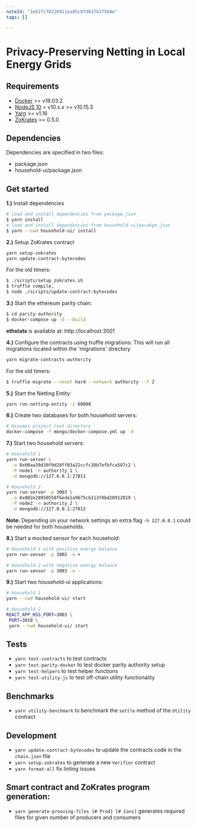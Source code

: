 ```yaml
---
noteId: "1e61fc70226911ea85c0fd637b375b0e"
tags: []

---
```


# Privacy-Preserving Netting in Local Energy Grids

## Requirements

- [Docker](https://docs.docker.com/install/) >= v19.03.2
- [NodeJS 10](https://nodejs.org/en/download/) = v10.x.x >= v10.15.3
- [Yarn](https://yarnpkg.com/lang/en/docs/install) >= v1.16
- [ZoKrates](https://github.com/Zokrates/ZoKrates) >= 0.5.0

## Dependencies
Dependencies are specified in two files:
- package.json
- household-ui/package.json

## Get started

**1.)** Install dependencies

```bash
# load and install dependencies from package.json
$ yarn install
# load and install dependencies from household-ui/pacakge.json
$ yarn --cwd household-ui/ install
```

**2.)** Setup ZoKrates contract

```bash
yarn setup-zokrates
yarn update-contract-bytecodes
```

For the old timers:
```bash
$ ./scripts/setup_zokrates.sh
$ truffle compile,
$ node ./scripts/update-contract-bytecodes
```

**3.)** Start the ethereum parity chain:

```bash
$ cd parity-authority
$ docker-compose up -d --build
```

**ethstats** is available at: http://localhost:3001

**4.)** Configure the contracts using truffle migrations:
This will run all migrations located within the 'migrations' directory

```bash
yarn migrate-contracts-authority
```

For the old timers:
```bash
$ truffle migrate --reset hard --network authority --f 2
```

**5.)** Start the Netting Entity:

```bash
yarn run-netting-entity -i 60000
```

**6.)** Create two databases for both household servers:

```bash
# Assumes project root directory
docker-compose -f mongo/docker-compose.yml up -d
```

**7.)** Start two household servers:

```bash
# Household 1
yarn run-server \
  -a 0x00aa39d30f0d20ff03a22ccfc30b7efbfca597c2 \
  -P node1 -n authority_1 \
  -d mongodb://127.0.0.1:27011
```

```bash
# Household 2
yarn run-server -p 3003 \
  -a 0x002e28950558fbede1a9675cb113f0bd20912019 \
  -P node2 -n authority_2 \
  -d mongodb://127.0.0.1:27012
```

**Note:** Depending on your network settings an extra flag `-h 127.0.0.1` could be needed for both households.

**8.)** Start a mocked sensor for each household:

```bash
# Household 1 with positive energy balance
yarn run-sensor -p 3002 -e +
```

```bash
# Household 2 with negative energy balance
yarn run-sensor -p 3003 -e -
```

**9.)** Start two household-ui applications:

```bash
# Household 1
yarn --cwd household-ui/ start
```

```bash
# Household 2
REACT_APP_HSS_PORT=3003 \
 PORT=3010 \
 yarn --cwd household-ui/ start
```

## Tests

- `yarn test-contracts` to test contracts
- `yarn test-parity-docker` to test docker parity authority setup
- `yarn test-helpers` to test helper functions
- `yarn test-utility-js` to test off-chain utility functionality

## Benchmarks

- `yarn utility-benchmark` to benchmark the `settle` method of the `Utility` contract

## Development

- `yarn update-contract-bytecodes` to update the contracts code in the `chain.json` file
- `yarn setup-zokrates` to generate a new `Verifier` contract
- `yarn format-all` fix linting issues

## Smart contract and ZoKrates program generation:
- `yarn generate-prooving-files [# Prod] [# Cons]` generates required files for given number of producers and consumers
